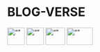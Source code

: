 # BLOG-VERSE
<img src="https://cdn-icons-png.flaticon.com/512/5968/5968342.png" alt= “” width="40" height="40">
<img src="https://wsofter.ru/wp-content/uploads/2017/12/node-express.png" alt= “” width="40" height="40">
<img src="https://upload.wikimedia.org/wikipedia/commons/thumb/a/a7/React-icon.svg/2300px-React-icon.svg.png" alt= “” width="45" height="40">
<img src="https://upload.wikimedia.org/wikipedia/commons/thumb/d/d9/Node.js_logo.svg/1280px-Node.js_logo.svg.png" alt= “” width="60" height="40">
